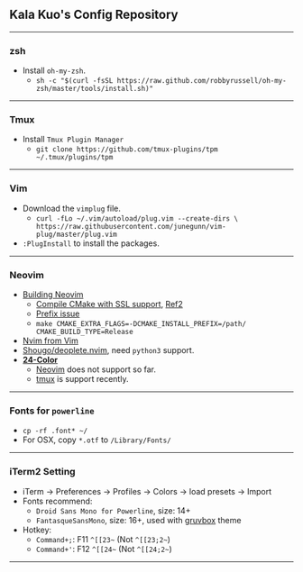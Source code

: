 ## Kala Kuo's Config Repository

---

### zsh
- Install `oh-my-zsh`.
  + `sh -c "$(curl -fsSL
  https://raw.github.com/robbyrussell/oh-my-zsh/master/tools/install.sh)"`

---

### Tmux
- Install `Tmux Plugin Manager`
  + `git clone https://github.com/tmux-plugins/tpm ~/.tmux/plugins/tpm`

---

### Vim 
- Download the `vimplug` file.
  + `curl -fLo ~/.vim/autoload/plug.vim --create-dirs \
    https://raw.githubusercontent.com/junegunn/vim-plug/master/plug.vim`
- `:PlugInstall` to install the packages.

---

### Neovim 
- [Building Neovim](https://github.com/neovim/neovim/wiki/Building-Neovim)
  + [Compile CMake with SSL support](https://github.com/neovim/neovim/issues/1469#issuecomment-63058312), [Ref2](http://stackoverflow.com/questions/29816529/unsupported-protocol-while-downlod-tar-gz-package)
  + [Prefix issue](https://github.com/neovim/neovim/issues/2111)
  + `make CMAKE_EXTRA_FLAGS=-DCMAKE_INSTALL_PREFIX=/path/ CMAKE_BUILD_TYPE=Release`
- [Nvim from Vim](https://neovim.io/doc/user/nvim_from_vim.html)
- [Shougo/deoplete.nvim](https://github.com/Shougo/deoplete.nvim), need `python3` support.
- [**24-Color**](https://gist.github.com/XVilka/8346728)
  + [Neovim](https://github.com/mobile-shell/mosh/issues/649) does not support so far. 
  + [tmux](http://sunaku.github.io/tmux-24bit-color.html#usage) is support recently. 

---

### Fonts for `powerline`
- `cp -rf .font* ~/`
- For OSX, copy `*.otf` to `/Library/Fonts/`

---

### iTerm2 Setting
- iTerm -> Preferences -> Profiles -> Colors -> load presets -> Import
- Fonts recommend: 
  + `Droid Sans Mono for Powerline`, size: 14+
  + `FantasqueSansMono`, size: 16+, used with [gruvbox](https://github.com/morhetz/gruvbox) theme 
- Hotkey: 
  + `Command+;`: F11 `^[[23~` (Not `^[[23;2~`) 
  + `Command+'`: F12 `^[[24~` (Not `^[[24;2~`) 

---
